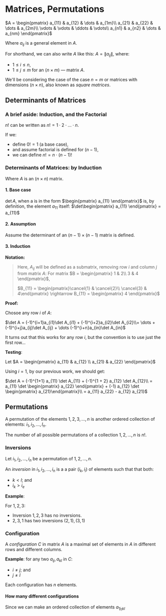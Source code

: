# Matrices, Permutations

$A = \begin{pmatrix}
    a_{11} & a_{12} & \dots  & a_{1m}\\
    a_{21} & a_{22} & \dots  & a_{2m}\\
    \vdots & \vdots & \ddots & \vdots\\
    a_{n1} & a_{n2} & \dots & a_{nm}  
\end{pmatrix}$

Where $a_{ij}$ is a general element in $A$.

For shorthand, we can also write $A$ like this: $A = \left\|a_{ij}\right\|$, where:
* $1\leq i \leq n$,
* $1\leq j \leq m$ 
for an $(n \times m)$ &mdash; matrix $A$.

We'll be considering the case of the case $n=m$ or matrices with dimensions $(n \times n)$, also known as *square matrices*.

## Determinants of Matrices
### A brief aside: Induction, and the Factorial
$n!$ can be written as $n! = 1 \cdot 2 \cdot \dots \cdot n$.

If we:
* define $0! = 1$ (a base case),
* and assume factorial is defined for $(n-1)$,
* we can define $n! = n\cdot (n-1)!$

### Determinants of Matrices: by Induction
Where $A$ is an $(n \times n)$ matrix.
#### 1. Base case 
$\det A$, when a is in the form $\begin{pmatrix}
    a_{11}
\end{pmatrix}$ is, by definition, the element $a_{11}$ itself:
$\det\begin{pmatrix}
    a_{11}
\end{pmatrix} = a_{11}$
#### 2. Assumption
Assume the determinant of an $(n-1) \times (n-1)$ matrix is defined.

#### 3. Induction
**Notation:**
> Here, $A_{ij}$ will be defined as a submatrix, removing row $i$ and column $j$ from matrix $A$:
> For matrix $B = \begin{pmatrix}
    1 & 2\\
    3 & 4
\end{pmatrix}$, 
> 
> $B_{11} = \begin{pmatrix}\cancel{1} & \cancel{2}\\ \cancel{3} & 4\end{pmatrix} \rightarrow B_{11} = \begin{pmatrix}
    4
\end{pmatrix}$
>

**Proof:**

Chosoe any row $i$ of $A$:

$\det A = (-1)^{i+1}a_{i1}\det A_{i1} + (-1)^{i+2}a_{i2}\det A_{i2}\\+ \dots + (-1)^{i+j}a_{ij}\det A_{ij} + \dots (-1)^{i+n}a_{in}\det A_{in}$

It turns out that this works for any row $i$, but the convention is to use just the first row...

**Testing**:

Let $A = \begin{pmatrix}
    a_{11} & a_{12} \\
    a_{21} & a_{22}
\end{pmatrix}$

Using $i=1$, by our previous work, we should get:

$\det A = (-1)^{1+1} a_{11} \det A_{11} + (-1)^{1 + 2} a_{12} \det A_{12}\\ = a_{11} \det \begin{pmatrix}
    a_{22}
\end{pmatrix} + (-1) a_{12} \det \begin{pmatrix} a_{21}\end{pmatrix}\\
= a_{11} a_{22} - a_{12} a_{21}$

## Permutations

A permutation of the elements $1, 2, 3, \dots, n$ is another ordered collection of elements: $i_1, i_2, \dots, I_n$.

The number of all possible permutations of a collection $1, 2, \dots, n$ is $n!$.

### Inversions
Let $i_1, i_2, \dots, i_n$ be a permutation of $1, 2, \dots, n$.

An *inversion* in $i_1, i_2, \dots, i_n$ is a a pair $(i_k, i_l)$ of elements such that that both:
* $k < l$; and 
* $i_k > i_e$

**Example**:

For $1,2,3$:
* Inversion $1,2,3$ has no inversions.
* $2,3,1$ has two inversions $(2,1), (3,1)$

### Configuration
A *configuration* $C$ in matrix $A$ is a maximal set of elements in $A$ in different rows and different columns.

**Example**:
for any two $a_{ij}, a_{kl}$ in $C$:

* $i \neq j$; and
* $j \neq l$

Each configuration has $n$ elements.

#### How many different configurations
Since we can make an ordered collection of elements $a_{1j_1kl}$